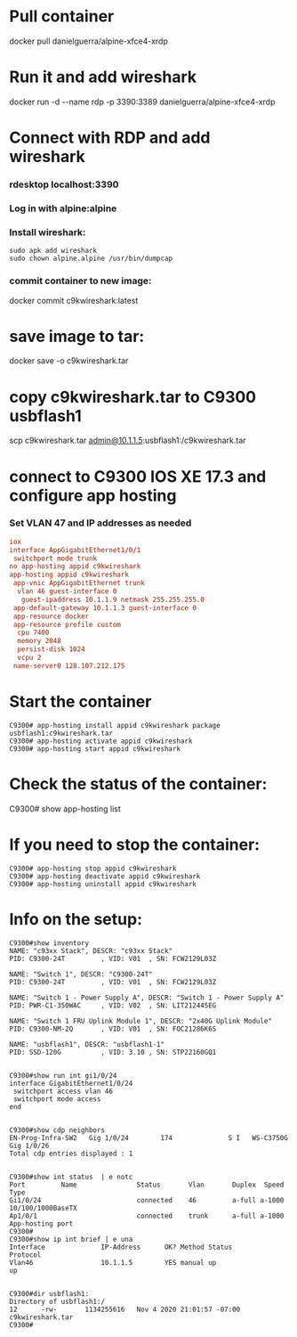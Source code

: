 
# Pull container

docker pull danielguerra/alpine-xfce4-xrdp

# Run it and add wireshark

docker run -d --name rdp -p 3390:3389 danielguerra/alpine-xfce4-xrdp

# Connect with RDP and add wireshark
### rdesktop localhost:3390
### Log in with alpine:alpine
### Install wireshark:

```
sudo apk add wireshark
sudo chown alpine.alpine /usr/bin/dumpcap
```

### commit container to new image:

docker commit <container ID> c9kwireshark:latest

# save image to tar:

docker save -o c9kwireshark.tar <image ID>

# copy c9kwireshark.tar to C9300 usbflash1

scp c9kwireshark.tar admin@10.1.1.5:usbflash1:/c9kwireshark.tar

# connect to C9300 IOS XE 17.3 and configure app hosting

### Set VLAN 47 and IP addresses as needed

```conf t
iox
interface AppGigabitEthernet1/0/1
 switchport mode trunk
no app-hosting appid c9kwireshark
app-hosting appid c9kwireshark
 app-vnic AppGigabitEthernet trunk
  vlan 46 guest-interface 0
   guest-ipaddress 10.1.1.9 netmask 255.255.255.0
 app-default-gateway 10.1.1.3 guest-interface 0
 app-resource docker
 app-resource profile custom
  cpu 7400
  memory 2048
  persist-disk 1024
  vcpu 2
 name-server0 128.107.212.175
```


# Start the container

```
C9300# app-hosting install appid c9kwireshark package usbflash1:c9kwireshark.tar
C9300# app-hosting activate appid c9kwireshark
C9300# app-hosting start appid c9kwireshark
```


# Check the status of the container:

C9300# show app-hosting list

# If you need to stop the container:

```
C9300# app-hosting stop appid c9kwireshark
C9300# app-hosting deactivate appid c9kwireshark
C9300# app-hosting uninstall appid c9kwireshark

```


# Info on the setup:

```
C9300#show inventory
NAME: "c93xx Stack", DESCR: "c93xx Stack"
PID: C9300-24T         , VID: V01  , SN: FCW2129L03Z

NAME: "Switch 1", DESCR: "C9300-24T"
PID: C9300-24T         , VID: V01  , SN: FCW2129L03Z

NAME: "Switch 1 - Power Supply A", DESCR: "Switch 1 - Power Supply A"
PID: PWR-C1-350WAC     , VID: V02  , SN: LIT212445EG

NAME: "Switch 1 FRU Uplink Module 1", DESCR: "2x40G Uplink Module"
PID: C9300-NM-2Q       , VID: V01  , SN: FOC21286K6S

NAME: "usbflash1", DESCR: "usbflash1-1"
PID: SSD-120G          , VID: 3.10 , SN: STP22160GQ1


C9300#show run int gi1/0/24
interface GigabitEthernet1/0/24
 switchport access vlan 46
 switchport mode access
end


C9300#show cdp neighbors
EN-Prog-Infra-SW2	Gig 1/0/24        174              S I   WS-C3750G Gig 1/0/26
Total cdp entries displayed : 1


C9300#show int status  | e notc
Port         Name               Status       Vlan       Duplex  Speed Type
Gi1/0/24                        connected    46         a-full a-1000 10/100/1000BaseTX
Ap1/0/1                         connected    trunk      a-full a-1000 App-hosting port
C9300#
C9300#show ip int brief | e una
Interface              IP-Address      OK? Method Status                Protocol
Vlan46                 10.1.1.5        YES manual up                    up


C9300#dir usbflash1:
Directory of usbflash1:/
12      -rw-       1134255616   Nov 4 2020 21:01:57 -07:00  c9kwireshark.tar
C9300#
```
